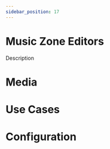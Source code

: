 ```yaml
---
sidebar_position: 17
---
```

# Music Zone Editors
Description

# Media

# Use Cases

# Configuration
